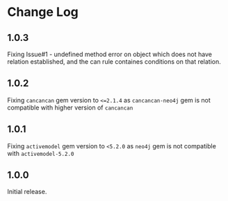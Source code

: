 # Change Log

## 1.0.3

Fixing Issue#1 - undefined method error on object which does not have relation established, and the can rule containes conditions on that relation.

## 1.0.2

Fixing `cancancan` gem version to `<=2.1.4` as `cancancan-neo4j` gem is not compatible with higher version of  `cancancan`

## 1.0.1

Fixing `activemodel` gem version to `<5.2.0` as `neo4j` gem is not compatible with `activemodel-5.2.0`

## 1.0.0

Initial release.


